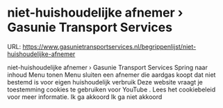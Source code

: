 # niet-huishoudelijke afnemer › Gasunie Transport Services

URL: https://www.gasunietransportservices.nl/begrippenlijst/niet-huishoudelijke-afnemer

niet-huishoudelijke afnemer › Gasunie Transport Services
Spring naar inhoud
Menu tonen
Menu sluiten
een
afnemer
die aardgas koopt dat niet bestemd is voor eigen huishoudelijk verbruik
Deze website vraagt je toestemming cookies te gebruiken voor
YouTube
. Lees het
cookiebeleid
voor meer informatie.
Ik ga akkoord
Ik ga niet akkoord